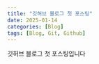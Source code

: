 ```yaml
---
title: "깃허브 블로그 첫 포스팅"
date: 2025-01-14
categories: [Blog]
tags: [Blog, Git, Github]
---
```


깃허브 블로그 첫 포스팅입니다